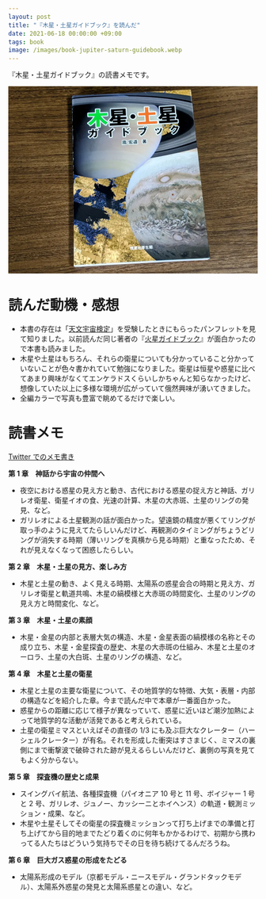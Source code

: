 ```yaml
---
layout: post
title: "『木星・土星ガイドブック』を読んだ"
date: 2021-06-18 00:00:00 +09:00
tags: book
image: /images/book-jupiter-saturn-guidebook.webp
---
```


『木星・土星ガイドブック』の読書メモです。

![表紙](/images/book-jupiter-saturn-guidebook.webp)

# 読んだ動機・感想

- 本書の存在は「[天文宇宙検定](/2020/12/29/astronomy-space-test-2020-1st-grade)」を受験したときにもらったパンフレットを見て知りました。以前読んだ同じ著者の『[火星ガイドブック](/2020/10/02/book-mars-guidebook)』が面白かったので本書も読みました。
- 木星や土星はもちろん、それらの衛星についても分かっていること分かっていないことが色々書かれていて勉強になりました。衛星は恒星や惑星に比べてあまり興味がなくてエンケラドスくらいしかちゃんと知らなかったけど、想像していた以上に多様な環境が広がっていて俄然興味が湧いてきました。
- 全編カラーで写真も豊富で眺めてるだけで楽しい。

# 読書メモ

[Twitter でのメモ書き](https://twitter.com/nhiroki_/status/1401179650311688192)

**第 1 章　神話から宇宙の仲間へ**

- 夜空における惑星の見え方と動き、古代における惑星の捉え方と神話、ガリレオ衛星、衛星イオの食、光速の計算、木星の大赤斑、土星のリングの発見、など。
- ガリレオによる土星観測の話が面白かった。望遠鏡の精度が悪くてリングが取っ手のように見えてたらしいんだけど、再観測のタイミングがちょうどリングが消失する時期（薄いリングを真横から見る時期）と重なったため、それが見えなくなって困惑したらしい。

**第 2 章　木星・土星の見方、楽しみ方**

- 木星と土星の動き、よく見える時期、太陽系の惑星会合の時期と見え方、ガリレオ衛星と軌道共鳴、木星の縞模様と大赤斑の時間変化、土星のリングの見え方と時間変化、など。

**第 3 章　木星・土星の素顔**

- 木星・金星の内部と表層大気の構造、木星・金星表面の縞模様の名称とその成り立ち、木星・金星探査の歴史、木星の大赤斑の仕組み、木星と土星のオーロラ、土星の大白斑、土星のリングの構造、など。

**第 4 章　木星と土星の衛星**

- 木星と土星の主要な衛星について、その地質学的な特徴、大気・表層・内部の構造などを紹介した章。今まで読んだ中で本章が一番面白かった。
- 惑星からの距離に応じて様子が異なっていて、惑星に近いほど潮汐加熱によって地質学的な活動が活発であると考えられている。
- 土星の衛星ミマスといえばその直径の 1/3 にも及ぶ巨大なクレーター（ハーシェルクレーター）が有名。それを形成した衝突はすさまじく、ミマスの裏側にまで衝撃波で破砕された跡が見えるらしいんだけど、裏側の写真を見てもよく分からない。

**第 5 章　探査機の歴史と成果**

- スイングバイ航法、各種探査機（パイオニア 10 号と 11 号、ボイジャー 1 号と 2 号、ガリレオ、ジュノー、カッシーニとホイヘンス）の軌道・観測ミッション・成果、など。
- 木星や土星そしてその衛星の探査機ミッションって打ち上げまでの準備と打ち上げてから目的地までたどり着くのに何年もかかるわけで、初期から携わってる人たちはどういう気持ちでその日を待ち続けてるんだろうね。

**第 6 章　巨大ガス惑星の形成をたどる**

- 太陽系形成のモデル（京都モデル・ニースモデル・グランドタックモデル）、太陽系外惑星の発見と太陽系惑星との違い、など。
